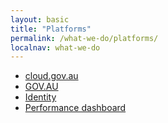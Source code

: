 ```yaml
---
layout: basic
title: "Platforms"
permalink: /what-we-do/platforms/
localnav: what-we-do
---
```


<ul class="list-small">

  <li>
    <a href="/what-we-do/platforms/cloud/">cloud.gov.au</a>
  </li>
  <li>
    <a href="/what-we-do/platforms/govau/">GOV.AU</a>
  </li>
  <li>
    <a href="/what-we-do/platforms/identity/">Identity</a>
  </li>
  <li>
    <a href="/what-we-do/platforms/performance/">Performance dashboard</a>
  </li>  

</ul>


